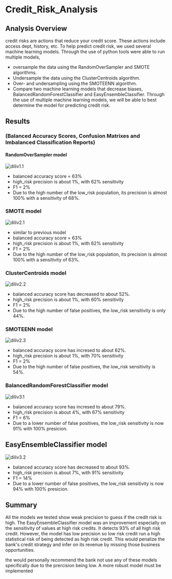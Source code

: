 # Credit_Risk_Analysis

## Analysis Overview
credit risks are actions that reduce your credit score. These actions include access dept, history, etc. To help predict credit risk, we used several machine learning models.
Through the use of python tools were able to run multiple models,
- oversample the data using the RandomOverSampler and SMOTE algorithms.
- Undersample the data using the ClusterCentroids algorithm.
- Over- and undersampling using the SMOTEENN algorithm.
- Compare two machine learning models that decrease biases, BalancedRandomForestClassifier and EasyEnsembleClassifier.
Through the use of multiple machine learning models, we will be able to best determine the model for predicting credit risk.

## Results 
### (Balanced Accuracy Scores, Confusion Matrixes and Imbalanced Classification Reports)
#### RandomOverSampler model

![diliv1.1](https://github.com/Iffadanwar/Credit_Risk_Analysis/blob/main/Module-17-Challenge-Resources/image/diliv_1.1.png)

- balanced accuracy score = 63%
- high_risk precision is about 1%, with 62% sensitivity
- F1 = 2%
- Due to the high number of the low_risk population, its precision is almost 100% with a sensitivity of 68%.

### SMOTE model

![diliv2.1](https://github.com/Iffadanwar/Credit_Risk_Analysis/blob/main/Module-17-Challenge-Resources/image/diliv_2.1.png)

- similar to previous model
- balanced accuracy score = 63%
- high_risk precision is about 1%, with 62% sensitivity
- F1 = 2%
- Due to the high number of the low_risk population, its precision is almost 100% with a sensitivity of 63%.

### ClusterCentroids model

![diliv2.2](https://github.com/Iffadanwar/Credit_Risk_Analysis/blob/main/Module-17-Challenge-Resources/image/diliv_2.2.png)

- balanced accuracy score has decreased to about 52%.
- high_risk precision is about 1%, with 60% sensitivity
- F1 = 2%
- Due to the high number of false positives, the low_risk sensitivity is only 44%.

### SMOTEENN model

![diliv2.3](https://github.com/Iffadanwar/Credit_Risk_Analysis/blob/main/Module-17-Challenge-Resources/image/diliv_2.3.png)

- balanced accuracy score has incresed to about 62%.
- high_risk precision is about 1%, with 70% sensitivity
- F1 = 2%
- Due to the high number of false positives, the low_risk sensitivity is 54%.

### BalancedRandomForestClassifier model

![diliv3.1](https://github.com/Iffadanwar/Credit_Risk_Analysis/blob/main/Module-17-Challenge-Resources/image/diliv_3.1.png)

- balanced accuracy score has incresed to about 79%.
- high_risk precision is about 4%, with 67% sensitivity
- F1 = 6%
- Due to a lower number of false positives, the low_risk sensitivity is now 91% with 100% presicion.

## EasyEnsembleClassifier model

![diliv3.2](https://github.com/Iffadanwar/Credit_Risk_Analysis/blob/main/Module-17-Challenge-Resources/image/diliv_3.2.png)

- balanced accuracy score has decreased to about 93%.
- high_risk precision is about 7%, with 91% sensitivity
- F1 = 14%
- Due to a lower number of false positives, the low_risk sensitivity is now 94% with 100% presicion.

## Summary
All the models we tested show weak precision to guess if the credit risk is high. The EasyEnsembleClassifier model was an improvement especially on the sensitivity of values at high risk credits. It detects 93% of all high risk credit. However, the model has low precision so low risk credit run a high statistical risk of being detected as high risk credit. This would penalize the bank's credit strategy and infer on its revenue by missing those business opportunities.

the would personally recommend the bank not use any of these models specifically due to the prercision being low. A more robust model must be implemented
